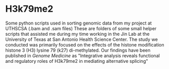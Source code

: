 # H3k79me2
Some python scripts used in sorting genomic data from my project at UTHSCSA (.bam and .sam files)
These are folders of some small helper scripts that assisted me during my time working in the Jin Lab at the University of Texas at San Antonio Health Science Center. The study we conducted was primarily focused on the effects of the histone modification histone 3 (H3) lysine 79 (k27) di-methylated. Our findings have been published in _Genome Medicine_ as "Integrative analysis reveals functional and regulatory roles of H3k79me2 in mediating alternative splicing"
